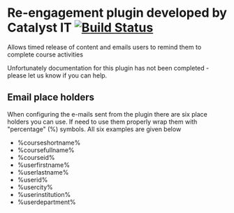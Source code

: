 # Re-engagement plugin developed by Catalyst IT [![Build Status](https://travis-ci.org/catalyst/moodle-mod_reengagement.svg?branch=master)](https://travis-ci.org/catalyst/moodle-mod_reengagement)

Allows timed release of content and emails users to remind them to complete course activities

Unfortunately documentation for this plugin has not been completed - please let us know if you can help.

## Email place holders
When configuring the e-mails sent from the plugin there are six place holders you can use. If need to use them properly wrap them with "percentage" (%) symbols. All six examples are given below

 * %courseshortname%
 * %coursefullname%
 * %courseid%
 * %userfirstname%
 * %userlastname%
 * %userid%
 * %usercity%
 * %userinstitution%
 * %userdepartment%
